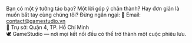 Bạn có một ý tưởng táo bạo? Một lời góp ý chân thành? Hay đơn giản là muốn bắt tay cùng chúng tôi? Đừng ngần ngại:
📧 Email: contact@gamestudio.vn  
📍 Trụ sở: Quận 4, TP. Hồ Chí Minh  
🕊️ GameStudio — nơi mọi kết nối đều có thể trở thành một cuộc phiêu lưu.
